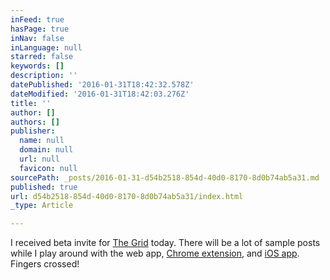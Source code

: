 ```yaml
---
inFeed: true
hasPage: true
inNav: false
inLanguage: null
starred: false
keywords: []
description: ''
datePublished: '2016-01-31T18:42:32.578Z'
dateModified: '2016-01-31T18:42:03.276Z'
title: ''
author: []
authors: []
publisher:
  name: null
  domain: null
  url: null
  favicon: null
sourcePath: _posts/2016-01-31-d54b2518-854d-40d0-8170-8d0b74ab5a31.md
published: true
url: d54b2518-854d-40d0-8170-8d0b74ab5a31/index.html
_type: Article

---
```

I received beta invite for [The Grid][0] today. There will be a lot of sample posts while I play around with the web app, [Chrome extension][1], and [iOS app][2]. Fingers crossed!

[0]: http://thegrid.io/
[1]: http://thegr.id/1IRWuyn
[2]: https://itunes.apple.com/us/app/the-grid./id990744597
